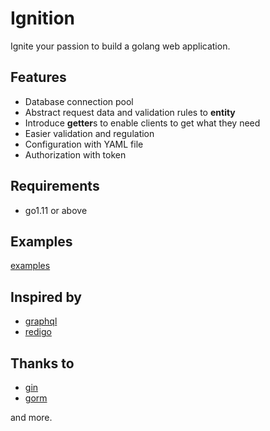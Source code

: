 # Ignition

Ignite your passion to build a golang web application.

## Features

- Database connection pool
- Abstract request data and validation rules to **entity**
- Introduce **getter**s to enable clients to get what they need
- Easier validation and regulation
- Configuration with YAML file
- Authorization with token

## Requirements

- go1.11 or above

## Examples

[examples](https://github.com/limen/ignition/tree/master/examples)


## Inspired by

- [graphql](https://graphql.org/)
- [redigo](https://github.com/gomodule/redigo)

## Thanks to

- [gin](https://github.com/gin-gonic/gin)
- [gorm](https://github.com/jinzhu/gorm)

and more.
